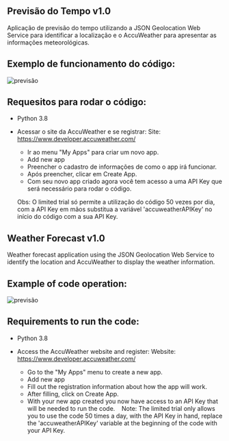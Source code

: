 ## Previsão do Tempo v1.0
Aplicação de previsão do tempo utilizando a JSON Geolocation Web Service para identificar a localização e o AccuWeather para apresentar as informações meteorológicas.

## Exemplo de funcionamento do código:
![previsão](https://user-images.githubusercontent.com/40063504/78058900-63b33e00-735f-11ea-96d8-6b7606faedf8.PNG)

## Requesitos para rodar o código:
- Python 3.8

- Acessar o site da AccuWeather e se registrar:
Site: https://www.developer.accuweather.com/
  - Ir ao menu "My Apps" para criar um novo app.
  - Add new app
  - Preencher o cadastro de informações de como o app irá funcionar.
  - Após preencher, clicar em Create App.
  - Com seu novo app criado agora você tem acesso a uma API Key que será necessário para rodar o código.
  
  Obs: O limited trial só permite a utilização do código 50 vezes por dia, com a API Key em mãos substitua a variável 'accuweatherAPIKey' no início do código com a sua API Key.


## Weather Forecast v1.0
Weather forecast application using the JSON Geolocation Web Service to identify the location and AccuWeather to display the weather information.

## Example of code operation:
![previsão](https://user-images.githubusercontent.com/40063504/78058900-63b33e00-735f-11ea-96d8-6b7606faedf8.PNG)

## Requirements to run the code:
- Python 3.8

- Access the AccuWeather website and register:
Website: https://www.developer.accuweather.com/
  - Go to the "My Apps" menu to create a new app.
  - Add new app
  - Fill out the registration information about how the app will work.
  - After filling, click on Create App.
  - With your new app created you now have access to an API Key that will be needed to run the code.
  
  Note: The limited trial only allows you to use the code 50 times a day, with the API Key in hand, replace the 'accuweatherAPIKey' variable at the beginning of the code with your API Key.
